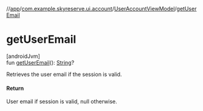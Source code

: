 //[app](../../../index.md)/[com.example.skyreserve.ui.account](../index.md)/[UserAccountViewModel](index.md)/[getUserEmail](get-user-email.md)

# getUserEmail

[androidJvm]\
fun [getUserEmail](get-user-email.md)(): [String](https://kotlinlang.org/api/latest/jvm/stdlib/kotlin/-string/index.html)?

Retrieves the user email if the session is valid.

#### Return

User email if session is valid, null otherwise.
